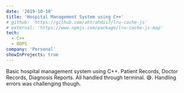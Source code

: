 ```yaml
---
date: '2019-10-10'
title: 'Hospital Management System using C++'
# github: 'https://github.com/ahtrahdis7/lru-cache-js'
# external: 'https://www.npmjs.com/package/lru-cache-js-map'
tech:
  - C++
  - OOPS
company: 'Personal'
showInProjects: true
---
```


Basic hospital management system using C++. Patient Records, Doctor Records, Diagnosis Reports. All handled through terminal. 😅. Handling errors was challenging though.
